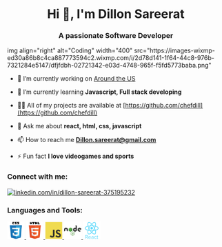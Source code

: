 <h1 align="center">Hi 👋, I'm Dillon Sareerat</h1>
<h3 align="center">A passionate Software Developer</h3>
img align="right" alt="Coding" width="400" src="https://images-wixmp-ed30a86b8c4ca887773594c2.wixmp.com/i/2d78d141-1f64-44c8-976b-7321284e5147/dfjfdbh-02721342-e03d-4748-965f-f5fd5773baba.png"

- 🔭 I’m currently working on [Around the US](https://chefdill.github.io/se_project_aroundtheus/)

- 🌱 I’m currently learning **Javascript, Full stack developing**

- 👨‍💻 All of my projects are available at [https://github.com/chefdill](https://github.com/chefdill)

- 💬 Ask me about **react, html, css, javascript**

- 📫 How to reach me **Dillon.sareerat@gmail.com**

- ⚡ Fun fact **I love videogames and sports**

<h3 align="left">Connect with me:</h3>
<p align="left">
<a href="https://linkedin.com/in/linkedin.com/in/dillon-sareerat-375195232" target="blank"><img align="center" src="https://raw.githubusercontent.com/rahuldkjain/github-profile-readme-generator/master/src/images/icons/Social/linked-in-alt.svg" alt="linkedin.com/in/dillon-sareerat-375195232" height="30" width="40" /></a>
</p>

<h3 align="left">Languages and Tools:</h3>
<p align="left"> <a href="https://www.w3schools.com/css/" target="_blank" rel="noreferrer"> <img src="https://raw.githubusercontent.com/devicons/devicon/master/icons/css3/css3-original-wordmark.svg" alt="css3" width="40" height="40"/> </a> <a href="https://www.w3.org/html/" target="_blank" rel="noreferrer"> <img src="https://raw.githubusercontent.com/devicons/devicon/master/icons/html5/html5-original-wordmark.svg" alt="html5" width="40" height="40"/> </a> <a href="https://developer.mozilla.org/en-US/docs/Web/JavaScript" target="_blank" rel="noreferrer"> <img src="https://raw.githubusercontent.com/devicons/devicon/master/icons/javascript/javascript-original.svg" alt="javascript" width="40" height="40"/> </a> <a href="https://nodejs.org" target="_blank" rel="noreferrer"> <img src="https://raw.githubusercontent.com/devicons/devicon/master/icons/nodejs/nodejs-original-wordmark.svg" alt="nodejs" width="40" height="40"/> </a> <a href="https://reactjs.org/" target="_blank" rel="noreferrer"> <img src="https://raw.githubusercontent.com/devicons/devicon/master/icons/react/react-original-wordmark.svg" alt="react" width="40" height="40"/> </a> </p>
